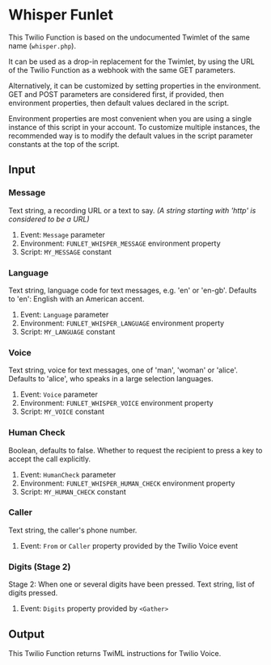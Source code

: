 # Whisper Funlet

This Twilio Function is based on the undocumented Twimlet of the same name
(`whisper.php`).

It can be used as a drop-in replacement for the Twimlet, by using the URL
of the Twilio Function as a webhook with the same GET parameters.

Alternatively, it can be customized by setting properties in the
environment. GET and POST parameters are considered first, if provided,
then environment properties, then default values declared in the script.

Environment properties are most convenient when you are using a single
instance of this script in your account. To customize multiple instances,
the recommended way is to modify the default values in the script parameter
constants at the top of the script.

## Input

### Message

Text string, a recording URL or a text to say.
*(A string starting with 'http' is considered to be a URL)*

1. Event: `Message` parameter
2. Environment: `FUNLET_WHISPER_MESSAGE` environment property
3. Script: `MY_MESSAGE` constant

### Language

Text string, language code for text messages, e.g. 'en' or 'en-gb'.
Defaults to 'en': English with an American accent.

1. Event: `Language` parameter
2. Environment: `FUNLET_WHISPER_LANGUAGE` environment property
3. Script: `MY_LANGUAGE` constant

### Voice

Text string, voice for text messages, one of 'man', 'woman' or 'alice'.
Defaults to 'alice', who speaks in a large selection languages.

1. Event: `Voice` parameter
2. Environment: `FUNLET_WHISPER_VOICE` environment property
3. Script: `MY_VOICE` constant

### Human Check

Boolean, defaults to false. Whether to request the recipient to press
a key to accept the call explicitly.

1. Event: `HumanCheck` parameter
2. Environment: `FUNLET_WHISPER_HUMAN_CHECK` environment property
3. Script: `MY_HUMAN_CHECK` constant

### Caller

Text string, the caller's phone number.

1. Event: `From` or `Caller` property provided by the Twilio Voice event

### Digits (Stage 2)

Stage 2: When one or several digits have been pressed.
Text string, list of digits pressed.

1. Event: `Digits` property provided by `<Gather>`

## Output

This Twilio Function returns TwiML instructions for Twilio Voice.
